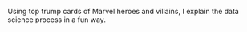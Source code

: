 Using top trump cards of Marvel heroes and villains, I explain the data science process in a fun way.